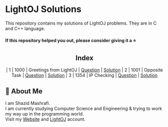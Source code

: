 # LightOJ Solutions

This repository contains my solutions of LightOJ problems. They are in C and C++ language.  

#### If this repository helped you out, please consider giving it a :star:

<div align="center">

## Index
| 1 | 1000 | Greetings from LightOJ | [Question](https://www.lightoj.com/problem/greetings-from-lightoj) | [Solution](https://github.com/ShazidMashrafi/LightOJ-Solutions/tree/master/Codes/1000%20-%20Greetings%20from%20LightOJ)
| 2 | 1001 | Opposite Task | [Question](https://www.lightoj.com/problem/opposite-task) | [Solution](https://github.com/ShazidMashrafi/LightOJ-Solutions/tree/master/Codes/1001%20-%20Opposite%20Task)
| 3 | 1354 | IP Checking | [Question](https://www.lightoj.com/problem/ip-checking) | [Solution](https://github.com/ShazidMashrafi/LightOJ-Solutions/tree/master/Codes/1354%20-%20IP%20Checking)

</div>

## 🚀 About Me

I am Shazid Mashrafi.  
I am currently studying Computer Science and Engineering & trying to work my way up in the programming world.     
Visit my [Website](https://shazidmashrafi.com) and [LightOJ](https://lightoj.com/user/shazidmashrafi) account.